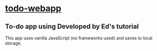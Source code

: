 # <a href="https://carrimaxx.github.io/todo-webapp/">todo-webapp</a>
## To-do app using Developed by Ed's tutorial

This app uses vanilla JavaScript (no frameworks used) and saves to local storage. 
